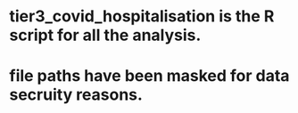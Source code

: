 # tier3_covid_hospitalisation is the R script for all the analysis.
# file paths have been masked for data secruity reasons.
